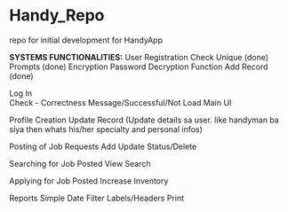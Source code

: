 # Handy_Repo
repo for initial development for HandyApp

**SYSTEMS FUNCTIONALITIES:**
User Registration
  Check Unique (done)
	Prompts (done)
	Encryption Password
	Decryption Function
	Add Record (done)

Log In	
	Check - Correctness
	Message/Successful/Not
	Load Main UI

Profile Creation
  Update Record (Update details sa user. like handyman ba siya then whats his/her specialty and personal infos)
  
Posting of Job Requests
	Add
	Update
	Status/Delete
       
Searching for Job Posted
	View
	Search
       
Applying for Job Posted
      Increase Inventory

Reports
  Simple
	Date Filter
	Labels/Headers
	Print
